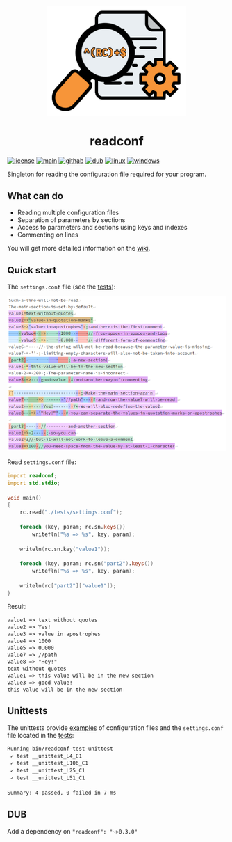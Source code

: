 <p align="center">
    <img src="img/logo.png" width=320>
</p>

<h1 align="center">readconf</h1>

[![license](https://img.shields.io/github/license/AlexanderZhirov/readconf.svg?sort=semver&style=for-the-badge&color=green)](https://www.gnu.org/licenses/old-licenses/gpl-2.0.html)
[![main](https://img.shields.io/badge/dynamic/json.svg?label=git.zhirov.kz&style=for-the-badge&url=https://git.zhirov.kz/api/v1/repos/dlang/readconf/tags&query=$[0].name&color=violet&logo=D)](https://git.zhirov.kz/dlang/readconf)
[![githab](https://img.shields.io/github/v/tag/AlexanderZhirov/readconf.svg?sort=semver&style=for-the-badge&color=blue&label=github&logo=D)](https://github.com/AlexanderZhirov/readconf)
[![dub](https://img.shields.io/dub/v/readconf.svg?sort=semver&style=for-the-badge&color=orange&logo=D)](https://code.dlang.org/packages/readconf)
[![linux](https://img.shields.io/badge/Linux-FCC624?style=for-the-badge&logo=linux&logoColor=black)](https://www.linux.org/)
[![windows](https://img.shields.io/badge/Windows-0078D6?style=for-the-badge&logo=windows&logoColor=white)](https://support.microsoft.com/en-US/windows)

Singleton for reading the configuration file required for your program.

## What can do

- Reading multiple configuration files
- Separation of parameters by sections
- Access to parameters and sections using keys and indexes
- Commenting on lines

You will get more detailed information on the [wiki](https://git.zhirov.kz/dlang/readconf/wiki).

## Quick start

The `settings.conf` file (see the [tests](tests/)):

![matches.png](img/matches.png)

Read `settings.conf` file:

```d
import readconf;
import std.stdio;

void main()
{
    rc.read("./tests/settings.conf");

    foreach (key, param; rc.sn.keys())
        writefln("%s => %s", key, param);

    writeln(rc.sn.key("value1"));

    foreach (key, param; rc.sn("part2").keys())
        writefln("%s => %s", key, param);

    writeln(rc["part2"]["value1"]);
}
```

Result:

```
value1 => text without quotes
value2 => Yes!
value3 => value in apostrophes
value4 => 1000
value5 => 0.000
value7 => //path
value8 => "Hey!"
text without quotes
value1 => this value will be in the new section
value3 => good value!
this value will be in the new section
```

## Unittests

The unittests provide [examples](examples/) of configuration files and the `settings.conf` file located in the [tests](tests/):

```sh
Running bin/readconf-test-unittest 
 ✓ test __unittest_L4_C1
 ✓ test __unittest_L106_C1
 ✓ test __unittest_L25_C1
 ✓ test __unittest_L51_C1

Summary: 4 passed, 0 failed in 7 ms
```

## DUB

Add a dependency on `"readconf": "~>0.3.0"`
